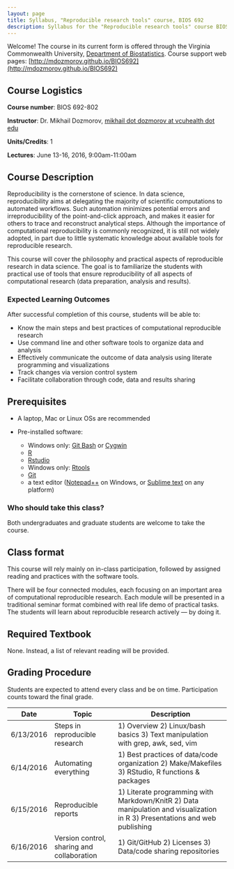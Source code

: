 ```yaml
---
layout: page
title: Syllabus, "Reproducible research tools" course, BIOS 692
description: Syllabus for the "Reproducible research tools" course BIOS 692
---
```


Welcome! The course in its current form is offered through the Virginia Commonwealth University, [Department of Biostatistics](http://www.biostatistics.vcu.edu/). Course support web pages: [http://mdozmorov.github.io/BIOS692](http://mdozmorov.github.io/BIOS692)

## Course Logistics

**Course number**: BIOS 692-802

**Instructor**: Dr. Mikhail Dozmorov, [mikhail dot dozmorov at vcuhealth dot edu](mikhail.dozmorov@vcuhealth.edu)

**Units/Credits**: 1

**Lectures**: June 13-16, 2016, 9:00am-11:00am

## Course Description

Reproducibility is the cornerstone of science. In data science, reproducibility aims at delegating the majority of scientific computations to automated workflows. Such automation minimizes potential errors and irreproducibility of the point-and-click approach, and makes it easier for others to trace and reconstruct analytical steps. Although the importance of computational reproducibility is commonly recognized, it is still not widely adopted, in part due to little systematic knowledge about available tools for reproducible research.

This course will cover the philosophy and practical aspects of reproducible research in data science. The goal is to familiarize the students with practical use of tools that ensure reproducibility of all aspects of computational research (data preparation, analysis and results).

### Expected Learning Outcomes

After successful completion of this course, students will be able to:

- Know the main steps and best practices of computational reproducible research
- Use command line and other software tools to organize data and analysis 
- Effectively communicate the outcome of data analysis using literate programming and visualizations
- Track changes via version control system
- Facilitate collaboration through code, data and results sharing 

## Prerequisites

- A laptop, Mac or Linux OSs are recommended
- Pre-installed software:

	- Windows only: [Git Bash](https://git-for-windows.github.io/ 
	) or [Cygwin](http://www.cygwin.com/
	)
	- [R](https://www.r-project.org/)
	- [Rstudio](https://www.rstudio.com/)
	- Windows only: [Rtools](https://cran.r-project.org/bin/windows/Rtools/)
	- [Git](https://git-scm.com/downloads)
	- a text editor ([Notepad++](https://notepad-plus-plus.org/) on Windows, or [Sublime text](https://www.sublimetext.com/) on any platform)

### Who should take this class?

Both undergraduates and graduate students are welcome to take the course.

## Class format

This course will rely mainly on in-class participation, followed by assigned reading and practices with the software tools.

There will be four connected modules, each focusing on an important area of computational reproducible research. Each module will be presented in a traditional seminar format combined with real life demo of practical tasks.  The students will learn about reproducible research actively — by doing it. 

## Required Textbook

None. Instead, a list of relevant reading will be provided.

## Grading Procedure

Students are expected to attend every class and be on time.  Participation counts toward the final grade.

| Date                 | Topic                                            | Description                                                                                                          |
|----------------------|--------------------------------------------------|----------------------------------------------------------------------------------------------------------------------|
| 6/13/2016            | Steps in reproducible research                   | 1) Overview 2) Linux/bash basics 3) Text manipulation with grep, awk, sed, vim                                       |
| 6/14/2016            | Automating everything                            | 1) Best practices of data/code organization 2) Make/Makefiles 3) RStudio, R functions & packages                     |
| 6/15/2016            | Reproducible reports                             | 1) Literate programming with Markdown/KnitR 2) Data manipulation and visualization in R 3) Presentations and web publishing  |
| 6/16/2016            | Version control, sharing and collaboration       | 1) Git/GitHub 2) Licenses 3) Data/code sharing repositories                                                          |
